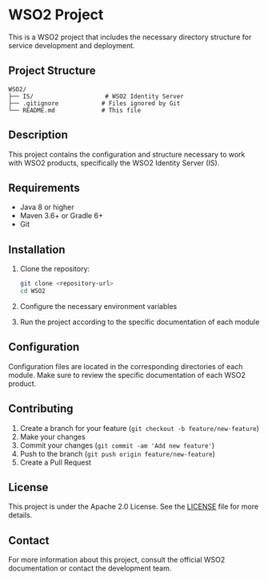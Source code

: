 # WSO2 Project

This is a WSO2 project that includes the necessary directory structure for service development and deployment.

## Project Structure

```
WSO2/
├── IS/                    # WSO2 Identity Server
├── .gitignore            # Files ignored by Git
└── README.md             # This file
```

## Description

This project contains the configuration and structure necessary to work with WSO2 products, specifically the WSO2 Identity Server (IS).

## Requirements

- Java 8 or higher
- Maven 3.6+ or Gradle 6+
- Git

## Installation

1. Clone the repository:
   ```bash
   git clone <repository-url>
   cd WSO2
   ```

2. Configure the necessary environment variables

3. Run the project according to the specific documentation of each module

## Configuration

Configuration files are located in the corresponding directories of each module. Make sure to review the specific documentation of each WSO2 product.

## Contributing

1. Create a branch for your feature (`git checkout -b feature/new-feature`)
2. Make your changes
3. Commit your changes (`git commit -am 'Add new feature'`)
4. Push to the branch (`git push origin feature/new-feature`)
5. Create a Pull Request

## License

This project is under the Apache 2.0 License. See the [LICENSE](LICENSE) file for more details.

## Contact

For more information about this project, consult the official WSO2 documentation or contact the development team.
